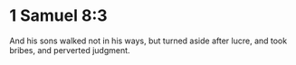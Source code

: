# 1 Samuel 8:3

And his sons walked not in his ways, but turned aside after lucre, and took bribes, and perverted judgment.